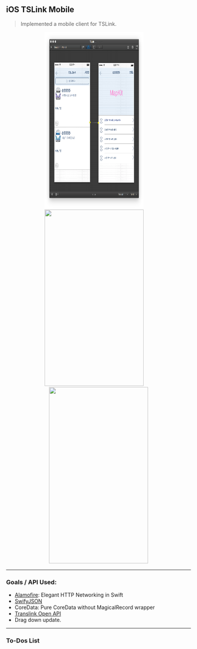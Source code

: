 ## iOS TSLink Mobile
> Implemented a mobile client for TSLink.

<p align="center">
<img src="./images/0.1.png" height="480" width="270"> &nbsp; &nbsp; &nbsp;
<img src="./images/1.1.png" height="480" width="270"> &nbsp; &nbsp; &nbsp;
<img src="./images/1.2.gif" height="480" width="270">
<hr>
</p>

### Goals / API Used: 
- [Alamofire](https://github.com/Alamofire/Alamofire): Elegant HTTP Networking in Swift
- [SwifyJSON](https://github.com/SwiftyJSON/SwiftyJSON)
- CoreData: Pure CoreData without MagicalRecord wrapper
- [Translink Open API](https://developer.translink.ca)
- Drag down update.
 
---
### To-Dos List
